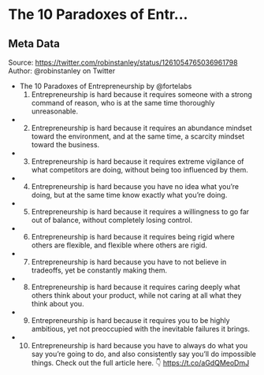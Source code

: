 # The 10 Paradoxes of Entr...

## Meta Data

Source:  https://twitter.com/robinstanley/status/1261054765036961798 
Author: @robinstanley on Twitter

- The 10 Paradoxes of Entrepreneurship by @fortelabs
  1. Entrepreneurship is hard because it requires someone with a strong command of reason, who is at the same time thoroughly unreasonable.
- 2. Entrepreneurship is hard because it requires an abundance mindset toward the environment, and at the same time, a scarcity mindset toward the business.
- 3. Entrepreneurship is hard because it requires extreme vigilance of what competitors are doing, without being too influenced by them.
- 4. Entrepreneurship is hard because you have no idea what you’re doing, but at the same time know exactly what you’re doing.
- 5. Entrepreneurship is hard because it requires a willingness to go far out of balance, without completely losing control.
- 6. Entrepreneurship is hard because it requires being rigid where others are flexible, and flexible where others are rigid.
- 7. Entrepreneurship is hard because you have to not believe in tradeoffs, yet be constantly making them.
- 8. Entrepreneurship is hard because it requires caring deeply what others think about your product, while not caring at all what they think about you.
- 9. Entrepreneurship is hard because it requires you to be highly ambitious, yet not preoccupied with the inevitable failures it brings.
- 10. Entrepreneurship is hard because you have to always do what you say you’re going to do, and also consistently say you’ll do impossible things.
  Check out the full article here. 👇
  https://t.co/aGdQMeoDmJ
